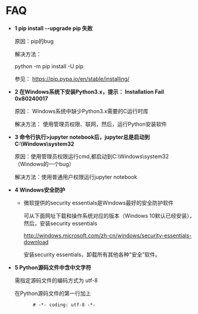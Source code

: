 
# FAQ 

* **1 pip install  --upgrade pip 失败** 

  原因：pip的bug
 
  解决方法：
    
     python -m pip install -U pip
 
  参见： https://pip.pypa.io/en/stable/installing/

* **2 在Windows系统下安装Python3.x，提示： Installation Fail 0x80240017** 

    原因： Windows系统中缺少Python3.x需要的C运行时库

    解决方法： 使用管理员权限、联网，然后，运行Python安装软件 

* **3 命令行执行>jupyter notebook后，jupyter总是启动到C:\Windows\system32** 

   原因：使用管理员权限运行cmd,都启动到C:\Windows\system32（Windows的一个bug）

   解决方法：使用普通用户权限运行jupyter notebook

* **4 Windows安全防护**

   *  微软提供的security essentials是Windows最好的安全防护软件
  
        可从下面网址下载和操作系统对应的版本（Windows 10默认已经安装），然后，安装security essentials

        http://windows.microsoft.com/zh-cn/windows/security-essentials-download
      
        安装security essentials，卸载所有其他各种"安全”软件。
   
* **5 Python源码文件中含中文字符**

     需指定源码文件的编码方式为 utf-8

     在Python源码文件的第一行加上

 ```
	       # -*- coding: utf-8 -*-
 ```





